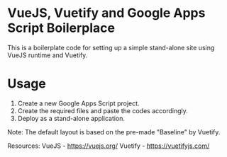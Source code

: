 # VueJS, Vuetify and Google Apps Script Boilerplace
This is a boilerplate code for setting up a simple stand-alone site using VueJS runtime and Vuetify. 

# Usage
1. Create a new Google Apps Script project.
2. Create the required files and paste the codes accordingly.
3. Deploy as a stand-alone application.

Note: The default layout is based on the pre-made "Baseline" by Vuetify. 

Resources:
VueJS - https://vuejs.org/
Vuetify - https://vuetifyjs.com/
